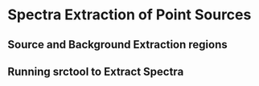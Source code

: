 # Spectra Extraction of Point Sources
## Source and Background Extraction regions
## Running srctool to Extract Spectra
